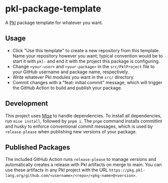 # pkl-package-template

A [Pkl](https://pkl-lang.org) package template for whatever you want.

## Usage

- Click "Use this template" to create a new repository from this template. Name your repository however you want; typical convention would be to start it with `pkl-` and end it with the project this package is configuring.
- Change `<your-user>` and `<your-package>` in the `src/PklProject` file to your GitHub username and package name, respectively.
- Write whatever Pkl modules you want in the `src/` directory.
- Commit changes with a "feat: initial commit" message, which will trigger the GitHub Action to build and publish your package.

## Development

This project uses [Mise](https://mise.jdx.dev) to handle dependencies. To install all dependencies, run `mise install`, followed by `pnpm i`. The `pnpm` command installs commitlint and husky to enforce conventional commit messages, which is used by `release-please` when publishing new versions of your package.

## Published Packages

The included GitHub Action runs `release-please` to manage versions and automatically creates a release with Pkl artifacts on merge to main. You can use these artifacts in any Pkl project with the URL `https://pkg.pkl-lang.org/github.com/<username>/<repo>/<pkg-name>@<version>`.
